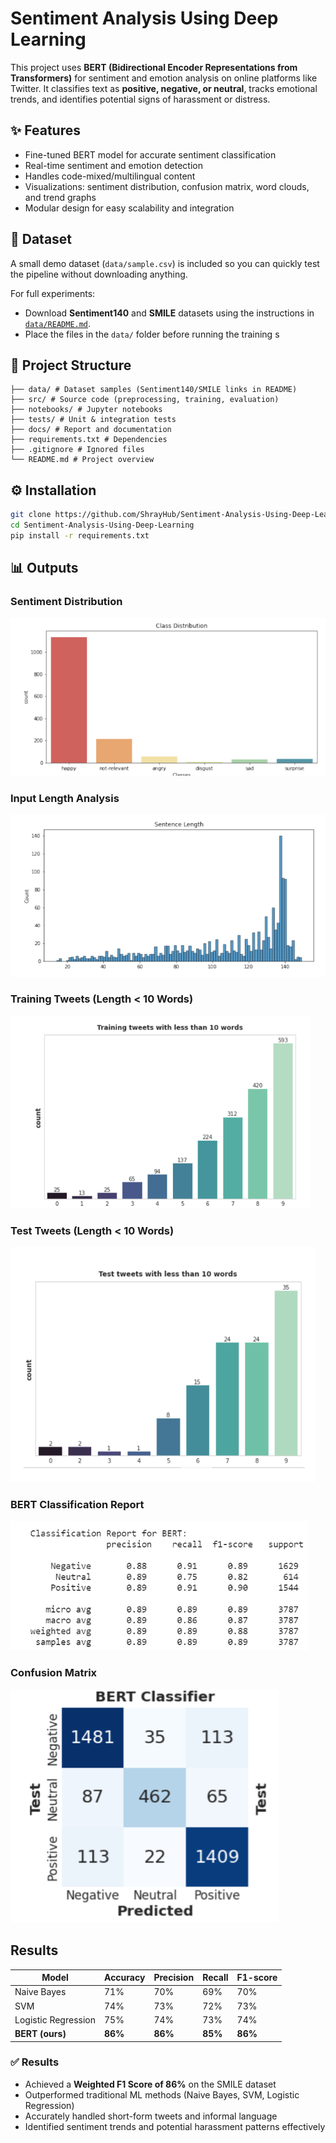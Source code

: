 # Sentiment Analysis Using Deep Learning

This project uses **BERT (Bidirectional Encoder Representations from Transformers)** for sentiment and emotion analysis on online platforms like Twitter. It classifies text as **positive, negative, or neutral**, tracks emotional trends, and identifies potential signs of harassment or distress.


## ✨ Features
- Fine-tuned BERT model for accurate sentiment classification  
- Real-time sentiment and emotion detection  
- Handles code-mixed/multilingual content  
- Visualizations: sentiment distribution, confusion matrix, word clouds, and trend graphs  
- Modular design for easy scalability and integration  


## 📂 Dataset

A small demo dataset (`data/sample.csv`) is included so you can quickly test the pipeline without downloading anything.

For full experiments:  
- Download **Sentiment140** and **SMILE** datasets using the instructions in [`data/README.md`](data/README.md).  
- Place the files in the `data/` folder before running the training s


## 📂 Project Structure
```
├── data/ # Dataset samples (Sentiment140/SMILE links in README)
├── src/ # Source code (preprocessing, training, evaluation)
├── notebooks/ # Jupyter notebooks
├── tests/ # Unit & integration tests
├── docs/ # Report and documentation
├── requirements.txt # Dependencies
├── .gitignore # Ignored files
└── README.md # Project overview
```

## ⚙️ Installation
```bash
git clone https://github.com/ShrayHub/Sentiment-Analysis-Using-Deep-Learning
cd Sentiment-Analysis-Using-Deep-Learning
pip install -r requirements.txt
```

## 📊 Outputs 

### Sentiment Distribution
![Emotion Distribution](emotion_distribution.png)

### Input Length Analysis
![Input Length](input_length.png)

### Training Tweets (Length < 10 Words)
![Training Tweets](train_tweets.png)

### Test Tweets (Length < 10 Words)
![Test Tweets](test_tweets.png)

### BERT Classification Report
![Classification Report](classification_report.png)

### Confusion Matrix
![Confusion Matrix](confusion_matrix.png)


## Results

| Model              | Accuracy | Precision | Recall | F1-score |
|--------------------|----------|-----------|--------|----------|
| Naive Bayes        | 71%      | 70%       | 69%    | 70%      |
| SVM                | 74%      | 73%       | 72%    | 73%      |
| Logistic Regression| 75%      | 74%       | 73%    | 74%      |
| **BERT (ours)**    | **86%**  | **86%**   | **85%**| **86%**  |


### ✅ Results
- Achieved a **Weighted F1 Score of 86%** on the SMILE dataset  
- Outperformed traditional ML methods (Naive Bayes, SVM, Logistic Regression)  
- Accurately handled short-form tweets and informal language  
- Identified sentiment trends and potential harassment patterns effectively
